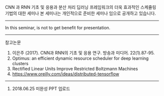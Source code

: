 CNN 과 RNN 기초 및 응용과 분산 처리 딥러닝 프레임워크의 더욱 효과적인 스케쥴링 기법의 대한 세미나
본 세미나는 개인적으로 준비한 세미나 임으로 공개하고 있습니다.

***
In this seminar, is not to get benefit for presentation.
***

참고논문
1. 이은주 (2017). CNN과 RNN의 기초 및 응용 연구. 방송과 미디어. 22(1).87-95.
2. Optimus: an efficient dynamic resource scheduler for deep learning clusters
3. Rectified Linear Units Improve Restricted Boltzmann Machines
3. https://www.oreilly.com/ideas/distributed-tensorflow

----------------------------
1) 2018.06.25 미완성 PPT 업로드

